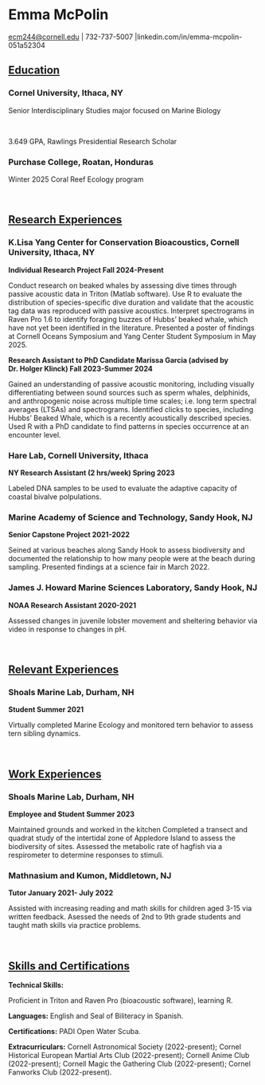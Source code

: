 # Emma McPolin

</center>

ecm244@cornell.edu \| 732-737-5007
\|linkedin.com/in/emma-mcpolin-051a52304

</center>

## <u>Education</u>

### Cornel University, Ithaca, NY

Senior Interdisciplinary Studies major focused on Marine Biology

<br>

3.649 GPA, Rawlings Presidential Research Scholar

### Purchase College, Roatan, Honduras

Winter 2025 Coral Reef Ecology program

<br>

## <u>Research Experiences</u>

### K.Lisa Yang Center for Conservation Bioacoustics, Cornell University, Ithaca, NY

**Individual Research Project Fall 2024-Present**

Conduct research on beaked whales by assessing dive times through
passive acoustic data in Triton (Matlab software). Use R to evaluate the
distribution of species-specific dive duration and validate that the
acoustic tag data was reproduced with passive acoustics. Interpret
spectrograms in Raven Pro 1.6 to identify foraging buzzes of Hubbs’
beaked whale, which have not yet been identified in the literature.
Presented a poster of findings at Cornell Oceans Symposium and Yang
Center Student Symposium in May 2025.

**Research Assistant to PhD Candidate Marissa Garcia (advised by
Dr. Holger Klinck) Fall 2023-Summer 2024**

Gained an understanding of passive acoustic monitoring, including
visually differentiating between sound sources such as sperm whales,
delphinids, and anthropogenic noise across multiple time scales;
i.e. long term spectral averages (LTSAs) and spectrograms. Identified
clicks to species, including Hubbs’ Beaked Whale, which is a recently
acoustically described species. Used R with a PhD candidate to find
patterns in species occurrence at an encounter level.

### Hare Lab, Cornell University, Ithaca

**NY Research Assistant (2 hrs/week) Spring 2023**

Labeled DNA samples to be used to evaluate the adaptive capacity of
coastal bivalve polpulations.

### Marine Academy of Science and Technology, Sandy Hook, NJ

**Senior Capstone Project 2021-2022**

Seined at various beaches along Sandy Hook to assess biodiversity and
documented the relationship to how many people were at the beach during
sampling. Presented findings at a science fair in March 2022.

### James J. Howard Marine Sciences Laboratory, Sandy Hook, NJ

**NOAA Research Assistant 2020-2021**

Assessed changes in juvenile lobster movement and sheltering behavior
via video in response to changes in pH.

<br>

## <u>Relevant Experiences</u>

### Shoals Marine Lab, Durham, NH

**Student Summer 2021**

Virtually completed Marine Ecology and monitored tern behavior to assess
tern sibling dynamics.

<br>

## <u>Work Experiences</u>

### Shoals Marine Lab, Durham, NH

**Employee and Student Summer 2023**

Maintained grounds and worked in the kitchen Completed a transect and
quadrat study of the intertidal zone of Appledore Island to assess the
biodiversity of sites. Assessed the metabolic rate of hagfish via a
respirometer to determine responses to stimuli.

### Mathnasium and Kumon, Middletown, NJ

**Tutor January 2021- July 2022**

Assisted with increasing reading and math skills for children aged 3-15
via written feedback. Asessed the needs of 2nd to 9th grade students and
taught math skills via practice problems.

<br>

## <u>Skills and Certifications</u>

**Technical Skills:**

Proficient in Triton and Raven Pro (bioacoustic software), learning R.

**Languages:** English and Seal of Biliteracy in Spanish.

**Certifications:** PADI Open Water Scuba.

**Extracurriculars:** Cornell Astronomical Society (2022-present);
Cornel Historical European Martial Arts Club (2022-present); Cornell
Anime Club (2022-present); Cornell Magic the Gathering Club
(2022-present); Cornel Fanworks Club (2022-present).
